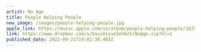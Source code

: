 ```yaml
---
artist: No Age
title: People Helping People
new_image: /images/people-helping-people.jpg
apple_link: https://music.apple.com/us/album/people-helping-people/1629831293
link: https://www.dropbox.com/s/bauimiyuo5oh6z5/NoAge.zip?dl=1
published_date: 2022-09-21T19:02:30.483Z
---
```

